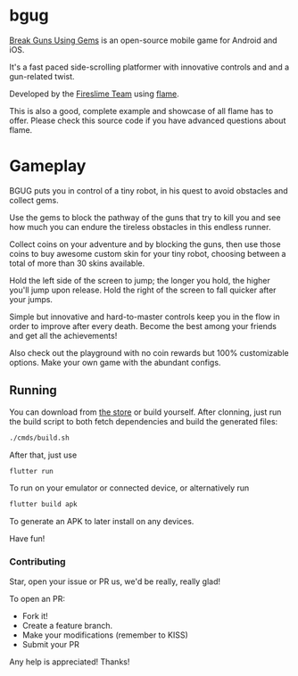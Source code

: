 # bgug

[Break Guns Using Gems](https://fireslime.xyz/games/bgug) is an open-source mobile game for Android and iOS.

It's a fast paced side-scrolling platformer with innovative controls and and a gun-related twist.

Developed by the [Fireslime Team](https://fireslime.xyz/games) using [flame](https://flame-engine.org).

This is also a good, complete example and showcase of all flame has to offer. Please check this source code if you have advanced questions about flame.

# Gameplay

BGUG puts you in control of a tiny robot, in his quest to avoid obstacles and collect gems.

Use the gems to block the pathway of the guns that try to kill you and see how much you can endure the tireless obstacles in this endless runner.

Collect coins on your adventure and by blocking the guns, then use those coins to buy awesome custom skin for your tiny robot, choosing between a total of more than 30 skins available.

Hold the left side of the screen to jump; the longer you hold, the higher you'll jump upon release. Hold the right of the screen to fall quicker after your jumps.

Simple but innovative and hard-to-master controls keep you in the flow in order to improve after every death. Become the best among your friends and get all the achievements!

Also check out the playground with no coin rewards but 100% customizable options. Make your own game with the abundant configs.

## Running

You can download from [the store](https://play.google.com/store/apps/details?id=xyz.luan.bgug) or build yourself. After clonning, just run the build script to both fetch dependencies and build the generated files:

```bash
./cmds/build.sh
```

After that, just use

```bash
flutter run
```

To run on your emulator or connected device, or alternatively run

```bash
flutter build apk
```

To generate an APK to later install on any devices.

Have fun!

### Contributing

Star, open your issue or PR us, we'd be really, really glad!

To open an PR:

 * Fork it!
 * Create a feature branch.
 * Make your modifications (remember to KISS)
 * Submit your PR

Any help is appreciated! Thanks!